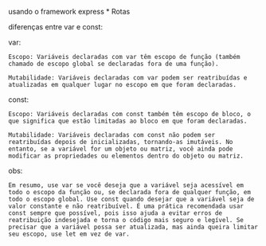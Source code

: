 usando o framework express
    * Rotas


diferenças entre var e const:

var:

    Escopo: Variáveis declaradas com var têm escopo de função (também chamado de escopo global se declaradas fora de uma função).

    Mutabilidade: Variáveis declaradas com var podem ser reatribuídas e atualizadas em qualquer lugar no escopo em que foram declaradas.

const:

    Escopo: Variáveis declaradas com const também têm escopo de bloco, o que significa que estão limitadas ao bloco em que foram declaradas.

    Mutabilidade: Variáveis declaradas com const não podem ser reatribuídas depois de inicializadas, tornando-as imutáveis. No entanto, se a variável for um objeto ou matriz, você ainda pode modificar as propriedades ou elementos dentro do objeto ou matriz.

obs: 

    Em resumo, use var se você deseja que a variável seja acessível em todo o escopo da função ou, se declarada fora de qualquer função, em todo o escopo global. Use const quando desejar que a variável seja de valor constante e não reatribuível. É uma prática recomendada usar const sempre que possível, pois isso ajuda a evitar erros de reatribuição indesejada e torna o código mais seguro e legível. Se precisar que a variável possa ser atualizada, mas ainda queira limitar seu escopo, use let em vez de var.